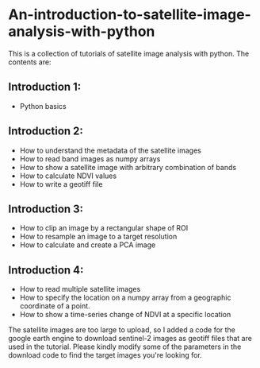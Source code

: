 # An-introduction-to-satellite-image-analysis-with-python
This is a collection of tutorials of satellite image analysis with python. 
The contents are:
## Introduction 1: 
- Python basics
## Introduction 2:
- How to understand the metadata of the satellite images
- How to read band images as numpy arrays
- How to show a satellite image with arbitrary combination of bands
- How to calculate NDVI values
- How to write a geotiff file
## Introduction 3:
- How to clip an image by a rectangular shape of ROI
- How to resample an image to a target resolution
- How to calculate and create a PCA image
## Introduction 4:
- How to read multiple satellite images
- How to specify the location on a numpy array from a geographic coordinate of a point.
- How to show a time-series change of NDVI at a specific location

The satellite images are too large to upload, so I added a code for the google earth engine to download sentinel-2 images as geotiff files that are used in the tutorial. Please kindly modify some of the parameters in the download code to find the target images you're looking for.
